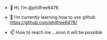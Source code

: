 - 👋 Hi, I’m @philfree6476

- 🌱 I’m currently learning how to use github
https://github.com/philfree6476/
- 📫 How to reach me ...soon it will be possible

<!---
philfree6476/philfree6476 is a ✨ special ✨ repository because its `README.md` (this file) appears on your GitHub profile.
it's the first time
--->
